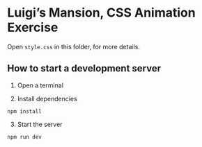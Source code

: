 # Luigi’s Mansion, CSS Animation Exercise

Open `style.css` in this folder, for more details.

## How to start a development server

1. Open a terminal

2. Install dependencies
```
npm install
```

3. Start the server
```
npm run dev
```

